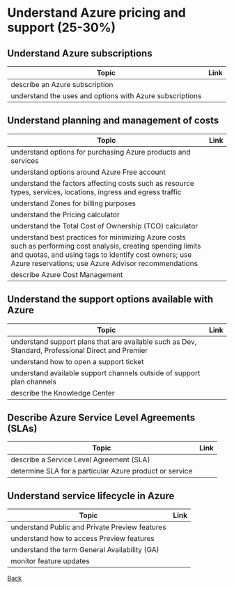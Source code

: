 # Understand Azure pricing and support (25-30%)

## Understand Azure subscriptions

| Topic | Link |
| --- | --- |
|describe an Azure subscription|
|understand the uses and options with Azure subscriptions|

## Understand planning and management of costs

| Topic | Link |
| --- | --- |
|understand options for purchasing Azure products and services|
|understand options around Azure Free account|
|understand the factors affecting costs such as resource types, services, locations, ingress and egress traffic|
|understand Zones for billing purposes|
|understand the Pricing calculator|
|understand the Total Cost of Ownership (TCO) calculator|
|understand best practices for minimizing Azure costs such as performing cost analysis, creating spending limits and quotas, and using tags to identify cost owners; use Azure reservations; use Azure Advisor recommendations|
|describe Azure Cost Management|

## Understand the support options available with Azure

| Topic | Link |
| --- | --- |
|understand support plans that are available such as Dev, Standard, Professional Direct and Premier|
|understand how to open a support ticket|
|understand available support channels outside of support plan channels|
|describe the Knowledge Center|

## Describe Azure Service Level Agreements (SLAs)

| Topic | Link |
| --- | --- |
|describe a Service Level Agreement (SLA)|
|determine SLA for a particular Azure product or service|

## Understand service lifecycle in Azure

| Topic | Link |
| --- | --- |
|understand Public and Private Preview features|
|understand how to access Preview features|
|understand the term General Availability (GA)|
|monitor feature updates|



[Back](index.md)